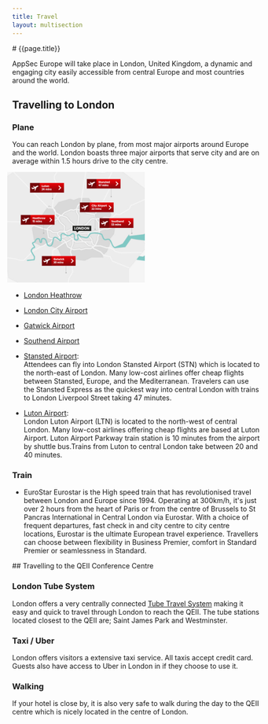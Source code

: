 ```yaml
---
title: Travel
layout: multisection
---
```


<section markdown="1">
# {{page.title}}


AppSec Europe will take place in London, United Kingdom, a dynamic and engaging city easily accessible from central Europe and most countries around the world.

## Travelling to London

### Plane

You can reach London by plane, from most major airports around Europe and the world.  London boasts three major airports that serve city and are on average within 1.5 hours drive to the city centre.

<img src="../assets/images/airports.jpg" style="width: 20em; margin-left: -0.75em;">

* [London Heathrow](https://www.heathrow.com/)
* [London City Airport](https://www.londoncityairport.com/)
* [Gatwick Airport](https://www.gatwickairport.com/)
* [Southend Airport](https://southendairport.com/)

* [Stansted Airport](http://www.stanstedairport.com): <br>
Attendees can fly into London Stansted Airport (STN) which is located to the north-east of London.  Many low-cost airlines offer cheap flights between Stansted, Europe, and the Mediterranean.  Travelers can use the Stansted Express as the quickest way into central London with trains to London Liverpool Street taking 47 minutes.

* [Luton Airport](https://www.london-luton.co.uk/):<br>
London Luton Airport (LTN) is located to the north-west of central London. Many low-cost airlines offering cheap flights are based at Luton Airport. Luton Airport Parkway train station is 10 minutes from the airport by shuttle bus.Trains from Luton to central London take between 20 and 40 minutes.

### Train

* EuroStar
Eurostar is the High speed train that has revolutionised travel between London and Europe since 1994.  Operating at 300km/h, it's just over 2 hours from the heart of Paris or from the centre of Brussels to St Pancras International in Central London via Eurostar. With a choice of frequent departures, fast check in and city centre to city centre locations, Eurostar is the ultimate European travel experience. Travellers can choose between flexibility in Business Premier, comfort in Standard Premier or seamlessness in Standard.

</section>

<section class="inverse" markdown="1">
## Travelling to the QEII Conference Centre

### London Tube System

London offers a very centrally connected [Tube Travel System](https://tfl.gov.uk/) making it easy and quick to travel through London to reach the QEII.  The tube stations located closest to the QEII are; Saint James Park and Westminster.   

### Taxi / Uber

London offers visitors a extensive taxi service.  All taxis accept credit card. Guests also have access to Uber in London in if they choose to use it.

### Walking

If your hotel is close by, it is also very safe to walk during the day to the QEII centre which is nicely located in the centre of London.

</section>
